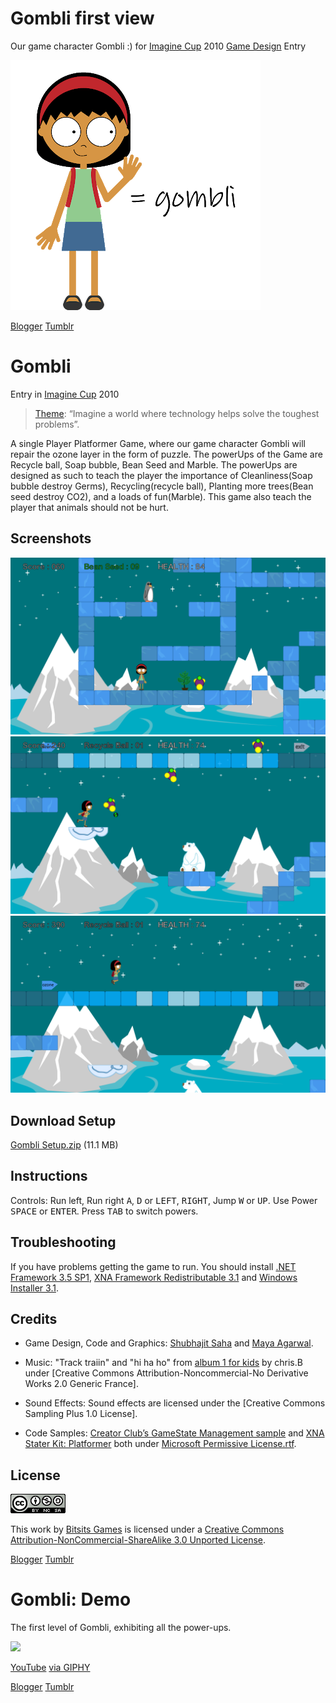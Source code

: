 Gombli first view
===
Our game character Gombli :) 
for [Imagine Cup] 2010 [Game Design] Entry

![](https://raw.githubusercontent.com/Bitsits/Gombli-Assets/master/Blog/Gombli.png)

[Blogger](https://bitsits.blogspot.com/2010/03/gombli-first-view.html)
[Tumblr](https://bitsits.tumblr.com/post/96168532100/gombli-first-view-our-game-character-gombli)

Gombli
======

Entry in [Imagine Cup] 2010

> [Theme](http://imaginecup.com/CompetitionsContent/MDG.aspx): “Imagine a world where technology helps solve the toughest problems”.

A single Player Platformer Game, where our game character Gombli will repair the ozone layer in the form of puzzle. The powerUps of the Game are Recycle ball, Soap bubble, Bean Seed and Marble. The powerUps are designed as such to teach the player the importance of Cleanliness(Soap bubble destroy Germs), Recycling(recycle ball), Planting more trees(Bean seed destroy CO2), and a loads of fun(Marble). This game also teach the player that animals should not be hurt.

Screenshots
---
![](https://raw.githubusercontent.com/Bitsits/Gombli-Assets/master/Blog/Gombli1.png)
![](https://raw.githubusercontent.com/Bitsits/Gombli-Assets/master/Blog/Gombli2.png)
![](https://raw.githubusercontent.com/Bitsits/Gombli-Assets/master/Blog/Gombli3.png)

Download Setup
---
[Gombli Setup.zip][zip] (11.1 MB)


Instructions
---
Controls: Run left, Run right <kbd>A</kbd>, <kbd>D</kbd> or <kbd>LEFT</kbd>, <kbd>RIGHT</kbd>, Jump <kbd>W</kbd> or <kbd>UP</kbd>. Use Power <kbd>SPACE</kbd> or <kbd>ENTER</kbd>. Press <kbd>TAB</kbd> to switch powers.


Troubleshooting
---
If you have problems getting the game to run. You should install [.NET Framework 3.5 SP1], [XNA Framework Redistributable 3.1] and [Windows Installer 3.1].

Credits
---
- Game Design, Code and Graphics: [Shubhajit Saha] and [Maya Agarwal].

- Music: "Track traiin" and "hi ha ho" from [album 1 for kids](http://www.jamendo.com/en/album/41527) by chris.B under [Creative Commons Attribution-Noncommercial-No Derivative Works 2.0 Generic France].

- Sound Effects: Sound effects are licensed under the [Creative Commons Sampling Plus 1.0 License].

- Code Samples: [Creator Club’s GameState Management sample] and [XNA Stater Kit: Platformer] both under [Microsoft Permissive License.rtf].

License
--

![](https://raw.githubusercontent.com/Bitsits/Gombli-Assets/master/Blog/cc.png)

This work by [Bitsits Games] is licensed under a [Creative Commons Attribution-NonCommercial-ShareAlike 3.0 Unported License].

[Blogger](https://bitsits.blogspot.com/2010/03/gombli.html)
[Tumblr](https://bitsits.tumblr.com/post/96168939210/gombli-entry-in-imagine-cup-2010-theme)


Gombli: Demo
===
The first level of Gombli, exhibiting all the power-ups.

<!-- [![](http://i3.ytimg.com/vi/3JaXCBq9Ecw/hqdefault.jpg)][video] -->
[![](https://raw.githubusercontent.com/Bitsits/Gombli-Assets/master/Blog/JQe84L2uoYTAPXrJjl.gif)][video]

[YouTube][video] [via GIPHY](https://giphy.com/gifs/JQe84L2uoYTAPXrJjl)

[Blogger](https://bitsits.blogspot.com/2011/08/gombli-demo.html)
[Tumblr](https://bitsits.tumblr.com/post/96171436355/gombli-demo-the-first-level-of-gombli)


[.NET Framework 3.5 SP1]: http://www.microsoft.com/downloads/details.aspx?FamilyID=ab99342f-5d1a-413d-8319-81da479ab0d7
[XNA Framework Redistributable 3.1]: http://www.microsoft.com/downloads/details.aspx?FamilyID=53867a2a-e249-4560-8011-98eb3e799ef2
[Windows Installer 3.1]: http://www.microsoft.com/downloads/details.aspx?displaylang=en&FamilyID=889482fc-5f56-4a38-b838-de776fd4138c

[Creator Club’s GameState Management sample]: http://creators.xna.com/en-US/samples/gamestatemanagement
[XNA Stater Kit: Platformer]: http://msdn.microsoft.com/en-us/library/dd254918.aspx
[Microsoft Permissive License.rtf]: http://creators.xna.com/downloads/?id=15

[Creative Commons Attribution-NonCommercial-ShareAlike 3.0 Unported License]: http://creativecommons.org/licenses/by-nc-sa/3.0/

[Bitsits Games]: https://bitsits.blogspot.com
[Shubhajit Saha]: https://suvozit.blogspot.com
[Maya Agarwal]: https://mayaagarwal.blogspot.com

[Imagine Cup]: http://imaginecup.com/
[Game Design]: http://imaginecup.com/Competition/mycompetitionportal.aspx?competitionId=38
[zip]: https://github.com/Bitsits/Gombli-Assets/raw/master/Gombli%20(Setup).zip
[video]: https://youtu.be/3JaXCBq9Ecw
